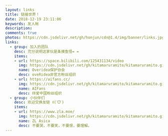 ```yaml
---
layout: links
title: 链接世界！
date: 2018-12-19 23:11:06
keywords: 友人帐
description: 
comments: true
photos: https://cdn.jsdelivr.net/gh/honjun/cdn@1.4/img/banner/links.jpg
links:
  - group: 加入的团队
    desc: 充分说明这家伙是条摸鱼怪= = 
    items:
    - url: https://space.bilibili.com/125431134/video
      img: https://cdn.jsdelivr.net/gh/kitamaruramito/kitamaruramito.github.io/img/friends-ORHogo.webp
      name: Overidea保护协会
      desc: oveRidea非官方粉丝组织
    - url: https://aifans.cc/
      img: https://cdn.jsdelivr.net/gh/kitamaruramito/kitamaruramito.github.io//img/friends-aifans.png
      name: AIFans
      desc: 绊爱中国粉丝组织
  - group: 小伙伴们
    desc: 欢迎交换友链 ꉂ(ˊᗜˋ)
    items:
    - url: https://www.zla.moe/
      img: https://cdn.jsdelivr.net/gh/kitamaruramito/kitamaruramito.github.io/img/friends-zl.jpg
      name: ZL Asica
      desc: 不要哭，不要笑，不要恨，要理解。
---
```

